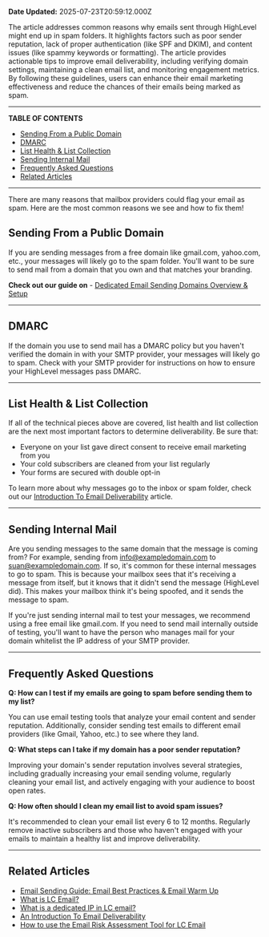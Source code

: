 **Date Updated:** 2025-07-23T20:59:12.000Z

The article addresses common reasons why emails sent through HighLevel might end up in spam folders. It highlights factors such as poor sender reputation, lack of proper authentication (like SPF and DKIM), and content issues (like spammy keywords or formatting). The article provides actionable tips to improve email deliverability, including verifying domain settings, maintaining a clean email list, and monitoring engagement metrics. By following these guidelines, users can enhance their email marketing effectiveness and reduce the chances of their emails being marked as spam.

---

**TABLE OF CONTENTS**

* [Sending From a Public Domain](#Sending-From-a-Public-Domain)
* [DMARC](#DMARC)
* [List Health & List Collection](#List-Health-&-List-Collection)
* [Sending Internal Mail](#Sending-Internal-Mail)
* [Frequently Asked Questions](#Frequently-Asked-Questions)
* [Related Articles](#Related-Articles)

---

There are many reasons that mailbox providers could flag your email as spam. Here are the most common reasons we see and how to fix them!

  
## **Sending From a Public Domain**

  
If you are sending messages from a free domain like gmail.com, yahoo.com, etc., your messages will likely go to the spam folder. You'll want to be sure to send mail from a domain that you own and that matches your branding.  
  
**Check out our guide on** - [Dedicated Email Sending Domains Overview & Setup](https://help.gohighlevel.com/en/support/solutions/articles/48001226115)

---

## **DMARC**

  
If the domain you use to send mail has a DMARC policy but you haven't verified the domain in with your SMTP provider, your messages will likely go to spam. Check with your SMTP provider for instructions on how to ensure your HighLevel messages pass DMARC.

---

## **List Health & List Collection**

  
If all of the technical pieces above are covered, list health and list collection are the next most important factors to determine deliverability. Be sure that:

  
* Everyone on your list gave direct consent to receive email marketing from you
* Your cold subscribers are cleaned from your list regularly
* Your forms are secured with double opt-in

  
To learn more about why messages go to the inbox or spam folder, check out our [Introduction To Email Deliverability](https://help.gohighlevel.com/en/support/solutions/articles/48001063371) article.

---

## **Sending Internal Mail**

  
Are you sending messages to the same domain that the message is coming from? For example, sending from info@exampledomain.com to suan@exampledomain.com. If so, it's common for these internal messages to go to spam. This is because your mailbox sees that it's receiving a message from itself, but it knows that it didn't send the message (HighLevel did). This makes your mailbox think it's being spoofed, and it sends the message to spam.

  
If you're just sending internal mail to test your messages, we recommend using a free email like gmail.com. If you need to send mail internally outside of testing, you'll want to have the person who manages mail for your domain whitelist the IP address of your SMTP provider.

---

## **Frequently Asked Questions**

  
**Q: How can I test if my emails are going to spam before sending them to my list?**

You can use email testing tools that analyze your email content and sender reputation. Additionally, consider sending test emails to different email providers (like Gmail, Yahoo, etc.) to see where they land.

  
**Q: What steps can I take if my domain has a poor sender reputation?**

Improving your domain's sender reputation involves several strategies, including gradually increasing your email sending volume, regularly cleaning your email list, and actively engaging with your audience to boost open rates.

  
**Q: How often should I clean my email list to avoid spam issues?**

It's recommended to clean your email list every 6 to 12 months. Regularly remove inactive subscribers and those who haven't engaged with your emails to maintain a healthy list and improve deliverability.

---

## **Related Articles**

  
* [Email Sending Guide: Email Best Practices & Email Warm Up](https://help.gohighlevel.com/en/support/solutions/articles/155000001021)
* [What is LC Email?](https://help.gohighlevel.com/en/support/solutions/articles/48001220605)
* [What is a dedicated IP in LC email?](https://help.gohighlevel.com/en/support/solutions/articles/155000001152)
* [An Introduction To Email Deliverability](https://help.gohighlevel.com/en/support/solutions/articles/48001063371)
* [How to use the Email Risk Assessment Tool for LC Email](https://help.gohighlevel.com/en/support/solutions/articles/155000000577)